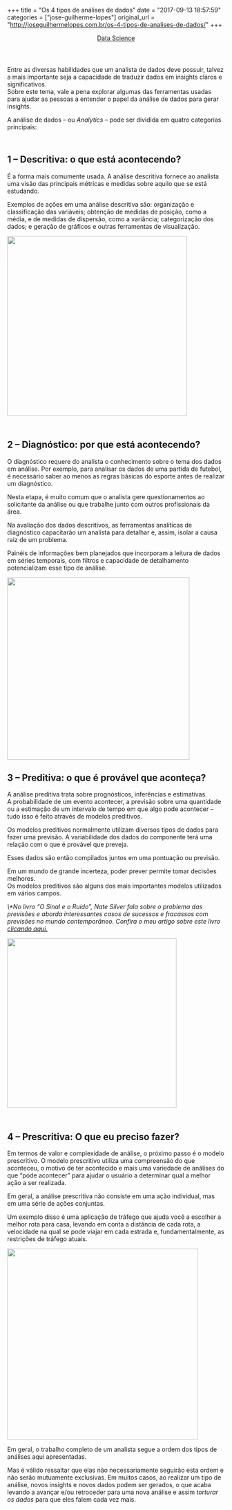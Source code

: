 +++
title = "Os 4 tipos de análises de dados"
date = "2017-09-13 18:57:59"
categories = ["jose-guilherme-lopes"]
original_url = "http://joseguilhermelopes.com.br/os-4-tipos-de-analises-de-dados/"
+++

<p id="primary" class="content-area">
<main id="main" class="site-main">
<article id="post-398" class="post-398 post type-post status-publish format-standard has-post-thumbnail hentry category-data-science">
<header class="entry-header">
<span
class="cat-links"><a href="http://joseguilhermelopes.com.br/category/data-science/">Data
Science</a></span>
</header>
<p>
Entre as diversas habilidades que um analista de dados deve possuir,
talvez a mais importante seja a capacidade de traduzir dados em insights
claros e significativos.<br> Sobre este tema, vale a pena explorar
algumas das ferramentas usadas para ajudar as pessoas a entender o papel
da análise de dados para gerar insights.
</p>
<p>
A análise de dados – ou <em>Analytics</em> – pode ser dividida em quatro
categorias principais:
</p>
<h2>
<strong><br> 1 – Descritiva: o que está acontecendo?</strong>
</h2>
<p>
É a forma mais comumente usada. A análise descritiva fornece ao analista
uma visão das principais métricas e medidas sobre aquilo que se está
estudando.
</p>
<p>
Exemplos de ações em uma análise descritiva são: organização e
classificação das variáveis; obtenção de medidas de posição, como a
média, e de medidas de dispersão, como a variância; categorização dos
dados; e geração de gráficos e outras ferramentas de visualização.
</p>
<p>
<img class="wp-image-402 aligncenter" src="http://joseguilhermelopes.com.br/wp-content/uploads/2017/09/Have-a-Great-Business-Plan-300x285.jpg%20300w,%20http://joseguilhermelopes.com.br/wp-content/uploads/2017/09/Have-a-Great-Business-Plan.jpg%20585w" alt="" width="416" srcset="http://joseguilhermelopes.com.br/wp-content/uploads/2017/09/Have-a-Great-Business-Plan-300x285.jpg 300w, http://joseguilhermelopes.com.br/wp-content/uploads/2017/09/Have-a-Great-Business-Plan.jpg 585w">
</p>
<h2>
<strong><br> 2 – Diagnóstico: por que está acontecendo?</strong>
</h2>
<p>
O diagnóstico requere do analista o conhecimento sobre o tema dos dados
em análise. Por exemplo, para analisar os dados de uma partida de
futebol, é necessário saber ao menos as regras básicas do esporte antes
de realizar um diagnóstico.
</p>
<p>
Nesta etapa, é muito comum que o analista gere questionamentos ao
solicitante da análise ou que trabalhe junto com outros profissionais da
área.
</p>

</article>
</main>
</p>
<p>
Na avaliação dos dados descritivos, as ferramentas analíticas de
diagnóstico capacitarão um analista para detalhar e, assim, isolar a
causa raiz de um problema.
</p>
<p>
Painéis de informações bem planejados que incorporam a leitura de dados
em séries temporais, com filtros e capacidade de detalhamento
potencializam esse tipo de análise.
</p>
<p>
<img class=" wp-image-404 aligncenter" src="http://joseguilhermelopes.com.br/wp-content/uploads/2017/09/DA-300x226.jpg%20300w,%20http://joseguilhermelopes.com.br/wp-content/uploads/2017/09/DA-768x579.jpg%20768w,%20http://joseguilhermelopes.com.br/wp-content/uploads/2017/09/DA.jpg%201000w" alt="" width="422" srcset="http://joseguilhermelopes.com.br/wp-content/uploads/2017/09/DA-300x226.jpg 300w, http://joseguilhermelopes.com.br/wp-content/uploads/2017/09/DA-768x579.jpg 768w, http://joseguilhermelopes.com.br/wp-content/uploads/2017/09/DA.jpg 1000w">
</p>
<h2>
<strong>3 – Preditiva: o que é provável que aconteça?</strong>
</h2>
<p>
A análise preditiva trata sobre prognósticos, inferências e
estimativas.<br> A probabilidade de um evento acontecer, a previsão
sobre uma quantidade ou a estimação de um intervalo de tempo em que algo
pode acontecer – tudo isso é feito através de modelos preditivos.
</p>
<p>
Os modelos preditivos normalmente utilizam diversos tipos de dados para
fazer uma previsão. A variabilidade dos dados do componente terá uma
relação com o que é provável que preveja.
</p>
<p>
Esses dados são então compilados juntos em uma pontuação ou previsão.
</p>
<p>
Em um mundo de grande incerteza, poder prever permite tomar decisões
melhores.<br> Os modelos preditivos são alguns dos mais importantes
modelos utilizados em vários campos.
</p>
<p>
<em>\*No livro “O Sinal e o Ruído”, Nate Silver fala sobre o problema
das previsões e aborda interessantes casos de sucessos e fracassos com
previsões no mundo contemporâneo. Confira o meu artigo sobre este livro
<a href="http://wp.me/p8PqTk-4V">clicando aqui.</a></em>
</p>
<p>
<img class=" wp-image-405 aligncenter" src="http://joseguilhermelopes.com.br/wp-content/uploads/2017/09/predictive-analytics-300x200-300x200.jpg%20300w,%20http://joseguilhermelopes.com.br/wp-content/uploads/2017/09/predictive-analytics-300x200-768x512.jpg%20768w,%20http://joseguilhermelopes.com.br/wp-content/uploads/2017/09/predictive-analytics-300x200.jpg%20960w" alt="" width="392" srcset="http://joseguilhermelopes.com.br/wp-content/uploads/2017/09/predictive-analytics-300x200-300x200.jpg 300w, http://joseguilhermelopes.com.br/wp-content/uploads/2017/09/predictive-analytics-300x200-768x512.jpg 768w, http://joseguilhermelopes.com.br/wp-content/uploads/2017/09/predictive-analytics-300x200.jpg 960w">
</p>
<h2>
<strong><br> 4 – Prescritiva: O que eu preciso fazer?</strong>
</h2>
<p>
Em termos de valor e complexidade de análise, o próximo passo é o modelo
prescritivo. O modelo prescritivo utiliza uma compreensão do que
aconteceu, o motivo de ter acontecido e mais uma variedade de análises
do que “pode acontecer” para ajudar o usuário a determinar qual a melhor
ação a ser realizada.
</p>
<p>
Em geral, a análise prescritiva não consiste em uma ação individual, mas
em uma série de ações conjuntas.
</p>
<p>
Um exemplo disso é uma aplicação de tráfego que ajuda você a escolher a
melhor rota para casa, levando em conta a distância de cada rota, a
velocidade na qual se pode viajar em cada estrada e, fundamentalmente,
as restrições de tráfego atuais.
</p>
<p>
<img class=" wp-image-407 aligncenter" src="http://joseguilhermelopes.com.br/wp-content/uploads/2017/09/371327-636270914811626097-16x9-300x169.jpg%20300w,%20http://joseguilhermelopes.com.br/wp-content/uploads/2017/09/371327-636270914811626097-16x9-768x432.jpg%20768w,%20http://joseguilhermelopes.com.br/wp-content/uploads/2017/09/371327-636270914811626097-16x9-1024x576.jpg%201024w" alt="" width="442" srcset="http://joseguilhermelopes.com.br/wp-content/uploads/2017/09/371327-636270914811626097-16x9-300x169.jpg 300w, http://joseguilhermelopes.com.br/wp-content/uploads/2017/09/371327-636270914811626097-16x9-768x432.jpg 768w, http://joseguilhermelopes.com.br/wp-content/uploads/2017/09/371327-636270914811626097-16x9-1024x576.jpg 1024w">
</p>
<p>
Em geral, o trabalho completo de um analista segue a ordem dos tipos de
análises aqui apresentadas.
</p>
<p>
Mas é válido ressaltar que elas não necessariamente seguirão esta ordem
e não serão mutuamente exclusivas. Em muitos casos, ao realizar um tipo
de análise, novos insights e novos dados podem ser gerados, o que acaba
levando a avançar e/ou retroceder para uma nova análise e
assim <em>torturar os dados</em> para que eles falem cada vez mais.
</p>
<nav class="navigation post-navigation"> </nav>

